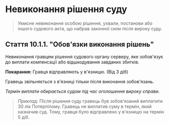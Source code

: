 # Невиконання рішення суду

>Умисне невиконання особою рішення, ухвали, постанови або іншого судового акта, що набрав законної сили після вироку суду.

## Стаття 10.1.1. "Обов'язки виконання рішень"
Невиконання гравцем рішення судового органу серверу, яке зобов'язує до виплати компенсації або відшкодування завданих збитків.

**Покарання:** Гравця відправляють у в'язницю. (Від 3 діб)

Гравець звільняється з в'язниці тільки після виконання зобов'язань.

*Термін виплати обирається судом під час оголошення вироку справи.*

>_Приклад:_ Після рішення суду гравець був зобов'язаний виплатити 30 лік Потерпілому. Гравець не виплатив суму в термін, який назначив суд. Тому, гравця було відправлено у в'язницю на термін 5 діб.